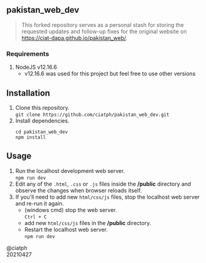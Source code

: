 ## pakistan_web_dev

> This forked repository serves as a personal stash for storing the requested updates and follow-up fixes for the original website on https://ciat-dapa.github.io/pakistan_web/.

### Requirements

1. NodeJS v12.16.6
   - v12.16.6 was used for this project but feel free to use other versions

## Installation

1. Clone this repository.  
`git clone https://github.com/ciatph/pakistan_web_dev.git`
2. Install dependencies.  
   ```
   cd pakistan_web_dev
   npm install
   ```

## Usage

1. Run the localhost development web server.  
`npm run dev`
1. Edit any of the `.html`, `.css` or `.js` files inside the **/public** directory and observe the changes when browser reloads itself.
2. If you'll need to add new `html/css/js` files, stop the localhost web server and re-run it again.  
   - (windows cmd) stop the web server.  
`Ctrl + C` 
   - add new `html/css/js` files in the **/public** directory.
   - Restart the localhost web server.  
`npm run dev`

@ciatph  
20210427